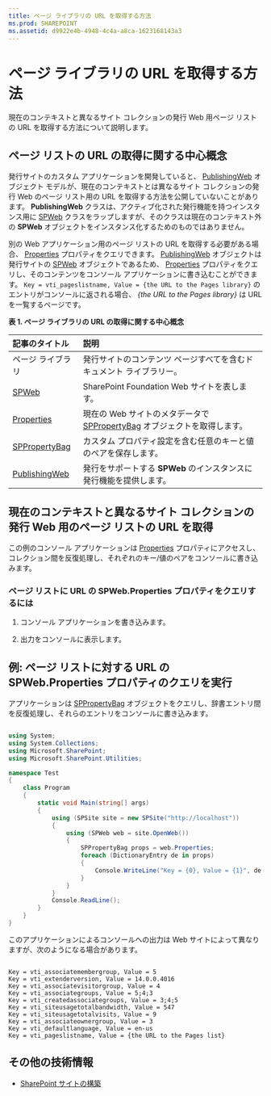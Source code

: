 ```yaml
---
title: ページ ライブラリの URL を取得する方法
ms.prod: SHAREPOINT
ms.assetid: d9922e4b-4948-4c4a-a8ca-1623168143a3
---
```



# ページ ライブラリの URL を取得する方法
現在のコンテキストと異なるサイト コレクションの発行 Web 用ページ リストの URL を取得する方法について説明します。
## ページ リストの URL の取得に関する中心概念
<a name="SP15_Core_Concepts_URL_MP"> </a>

発行サイトのカスタム アプリケーションを開発していると、 [PublishingWeb](https://msdn.microsoft.com/library/Microsoft.SharePoint.Publishing.PublishingWeb.aspx) オブジェクト モデルが、現在のコンテキストとは異なるサイト コレクションの発行 Web のページ リスト用の URL を取得する方法を公開していないことがあります。 **PublishingWeb** クラスは、アクティブ化された発行機能を持つインスタンス用に [SPWeb](https://msdn.microsoft.com/library/Microsoft.SharePoint.SPWeb.aspx) クラスをラップしますが、そのクラスは現在のコンテキスト外の **SPWeb** オブジェクトをインスタンス化するためのものではありません。
  
    
    
別の Web アプリケーション用のページ リストの URL を取得する必要がある場合、 [Properties](https://msdn.microsoft.com/library/Microsoft.SharePoint.SPWeb.Properties.aspx) プロパティをクエリできます。 [PublishingWeb](https://msdn.microsoft.com/library/Microsoft.SharePoint.Publishing.PublishingWeb.aspx) オブジェクトは発行サイトの [SPWeb](https://msdn.microsoft.com/library/Microsoft.SharePoint.SPWeb.aspx) オブジェクトであるため、 [Properties](https://msdn.microsoft.com/library/Microsoft.SharePoint.SPWeb.Properties.aspx) プロパティをクエリし、そのコンテンツをコンソール アプリケーションに書き込むことができます。 `Key = vti_pageslistname, Value = {the URL to the Pages library}` のエントリがコンソールに返される場合、 *{the URL to the Pages library}*  は URL を一覧するページです。
  
    
    

**表 1. ページ ライブラリの URL の取得に関する中心概念**


|**記事のタイトル**|**説明**|
|:-----|:-----|
|ページ ライブラリ  <br/> |発行サイトのコンテンツ ページすべてを含むドキュメント ライブラリー。  <br/> |
| [SPWeb](https://msdn.microsoft.com/library/Microsoft.SharePoint.SPWeb.aspx) <br/> |SharePoint Foundation Web サイトを表します。  <br/> |
| [Properties](https://msdn.microsoft.com/library/Microsoft.SharePoint.SPWeb.Properties.aspx) <br/> |現在の Web サイトのメタデータで  [SPPropertyBag](https://msdn.microsoft.com/library/Microsoft.SharePoint.Utilities.SPPropertyBag.aspx) オブジェクトを取得します。 <br/> |
| [SPPropertyBag](https://msdn.microsoft.com/library/Microsoft.SharePoint.Utilities.SPPropertyBag.aspx) <br/> |カスタム プロパティ設定を含む任意のキーと値のペアを保存します。  <br/> |
| [PublishingWeb](https://msdn.microsoft.com/library/Microsoft.SharePoint.Publishing.PublishingWeb.aspx) <br/> |発行をサポートする **SPWeb** のインスタンスに発行機能を提供します。 <br/> |
   

## 現在のコンテキストと異なるサイト コレクションの発行 Web 用のページ リストの URL を取得
<a name="SP15_Code_URL_Pages_List"> </a>

この例のコンソール アプリケーションは  [Properties](https://msdn.microsoft.com/library/Microsoft.SharePoint.SPWeb.Properties.aspx) プロパティにアクセスし、コレクション間を反復処理し、それぞれのキー/値のペアをコンソールに書き込みます。
  
    
    

### ページ リストに URL の SPWeb.Properties プロパティをクエリするには


1. コンソール アプリケーションを書き込みます。
    
  
2. 出力をコンソールに表示します。
    
  

## 例: ページ リストに対する URL の SPWeb.Properties プロパティのクエリを実行
<a name="SP15_Example_SPWeb_Properties"> </a>

アプリケーションは  [SPPropertyBag](https://msdn.microsoft.com/library/Microsoft.SharePoint.Utilities.SPPropertyBag.aspx) オブジェクトをクエリし、辞書エントリ間を反復処理し、それらのエントリをコンソールに書き込みます。
  
    
    

```cs

using System;
using System.Collections;
using Microsoft.SharePoint;
using Microsoft.SharePoint.Utilities;

namespace Test
{
    class Program
    {
        static void Main(string[] args)
        {
            using (SPSite site = new SPSite("http://localhost"))
            {
                using (SPWeb web = site.OpenWeb())
                {
                    SPPropertyBag props = web.Properties;
                    foreach (DictionaryEntry de in props)
                    {
                        Console.WriteLine("Key = {0}, Value = {1}", de.Key, de.Value);
                    }
                }
            }
            Console.ReadLine();
        }
    }
}

```

このアプリケーションによるコンソールへの出力は Web サイトによって異なりますが、次のようになる場合があります。
  
    
    



```

Key = vti_associatemembergroup, Value = 5
Key = vti_extenderversion, Value = 14.0.0.4016
Key = vti_associatevisitorgroup, Value = 4
Key = vti_associategroups, Value = 5;4;3
Key = vti_createdassociategroups, Value = 3;4;5
Key = vti_siteusagetotalbandwidth, Value = 547
Key = vti_siteusagetotalvisits, Value = 9
Key = vti_associateownergroup, Value = 3
Key = vti_defaultlanguage, Value = en-us
Key = vti_pageslistname, Value = {the URL to the Pages list}
```


## その他の技術情報
<a name="bk_addresources"> </a>


-  [SharePoint サイトの構築](build-sites-for-sharepoint.md)
    
  

